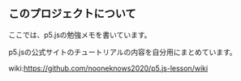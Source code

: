 ## このプロジェクトについて

ここでは、p5.jsの勉強メモを書いています。

p5.jsの公式サイトのチュートリアルの内容を自分用にまとめています。

wiki:https://github.com/nooneknows2020/p5.js-lesson/wiki

